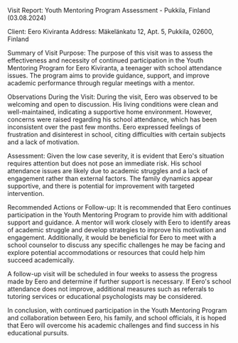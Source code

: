  Visit Report: Youth Mentoring Program Assessment - Pukkila, Finland (03.08.2024)

Client: Eero Kiviranta
Address: Mäkelänkatu 12, Apt. 5, Pukkila, 02600, Finland

Summary of Visit Purpose:
The purpose of this visit was to assess the effectiveness and necessity of continued participation in the Youth Mentoring Program for Eero Kiviranta, a teenager with school attendance issues. The program aims to provide guidance, support, and improve academic performance through regular meetings with a mentor.

Observations During the Visit:
During the visit, Eero was observed to be welcoming and open to discussion. His living conditions were clean and well-maintained, indicating a supportive home environment. However, concerns were raised regarding his school attendance, which has been inconsistent over the past few months. Eero expressed feelings of frustration and disinterest in school, citing difficulties with certain subjects and a lack of motivation.

Assessment:
Given the low case severity, it is evident that Eero's situation requires attention but does not pose an immediate risk. His school attendance issues are likely due to academic struggles and a lack of engagement rather than external factors. The family dynamics appear supportive, and there is potential for improvement with targeted intervention.

Recommended Actions or Follow-up:
It is recommended that Eero continues participation in the Youth Mentoring Program to provide him with additional support and guidance. A mentor will work closely with Eero to identify areas of academic struggle and develop strategies to improve his motivation and engagement. Additionally, it would be beneficial for Eero to meet with a school counselor to discuss any specific challenges he may be facing and explore potential accommodations or resources that could help him succeed academically.

A follow-up visit will be scheduled in four weeks to assess the progress made by Eero and determine if further support is necessary. If Eero's school attendance does not improve, additional measures such as referrals to tutoring services or educational psychologists may be considered.

In conclusion, with continued participation in the Youth Mentoring Program and collaboration between Eero, his family, and school officials, it is hoped that Eero will overcome his academic challenges and find success in his educational pursuits.